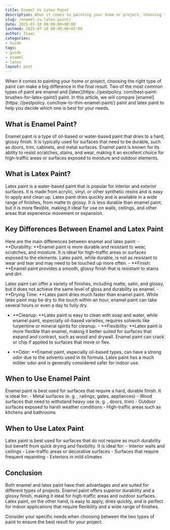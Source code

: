 ```yaml
---
title: Enamel Vs Latex Paint
description: When it comes to painting your home or project, choosing the right type of paint can make a big difference in the final result.
slug: /enamel-vs-latex-paint/
date: 2025-07-10 00:00:00+00:00
lastmod: 2025-07-10 00:00:00+03:00
author: Isaac
categories:
- Guide
tags:
- guide
- enamel
- latex
layout: post
---
```


When it comes to painting your home or project, choosing the right type of paint can make a big difference in the final result. Two of the most common types of paint are enamel and [latex](https: //pestpolicy. com/best-paint-brushes-for-latex-paint/) paint. In this article, we will compare [enamel](https: //pestpolicy. com/how-to-thin-enamel-paint/) paint and latex paint to help you decide which one is best for your needs.

##  What is Enamel Paint?

Enamel paint is a type of oil-based or water-based paint that dries to a hard, glossy finish. It is typically used for surfaces that need to be durable, such as doors, trim, cabinets, and metal surfaces. Enamel paint is known for its ability to resist scratches, stains, and wear, making it an excellent choice for high-traffic areas or surfaces exposed to moisture and outdoor elements.

##  What is Latex Paint?

Latex paint is a water-based paint that is popular for interior and exterior surfaces. It is made from acrylic, vinyl, or other synthetic resins and is easy to apply and clean up. Latex paint dries quickly and is available in a wide range of finishes, from matte to glossy. It is less durable than enamel paint, but it is more flexible, making it ideal for use on walls, ceilings, and other areas that experience movement or expansion.

##  Key Differences Between Enamel and Latex Paint

Here are the main differences between enamel and latex paint: - **Durability: **Enamel paint is more durable and resistant to wear, scratches, and moisture. It is ideal for high-traffic areas or surfaces exposed to the elements. Latex paint, while durable, is not as resistant to wear and tear and may need to be touched up more often. - **Finish: **Enamel paint provides a smooth, glossy finish that is resistant to stains and dirt.

Latex paint can offer a variety of finishes, including matte, satin, and glossy, but it does not achieve the same level of gloss and durability as enamel. - **Drying Time: **Latex paint dries much faster than enamel paint. While latex paint may be dry to the touch within an hour, enamel paint can take several hours or even a day to fully dry.

- **Cleanup: **Latex paint is easy to clean with soap and water, while enamel paint, especially oil-based varieties, requires solvents like turpentine or mineral spirits for cleanup. - **Flexibility: **Latex paint is more flexible than enamel, making it better suited for surfaces that expand and contract, such as wood and drywall. Enamel paint can crack or chip if applied to surfaces that move or flex.

- **Odor: **Enamel paint, especially oil-based types, can have a strong odor due to the solvents used in its formula. Latex paint has a much milder odor and is generally considered safer for indoor use.

##  When to Use Enamel Paint

Enamel paint is best used for surfaces that require a hard, durable finish. It is ideal for: - Metal surfaces (e. g. , railings, gates, appliances) - Wood surfaces that need to withstand heavy use (e. g. , doors, trim) - Outdoor surfaces exposed to harsh weather conditions - High-traffic areas such as kitchens and bathrooms

##  When to Use Latex Paint

Latex paint is best used for surfaces that do not require as much durability but benefit from quick drying and flexibility. It is ideal for: - Interior walls and ceilings - Low-traffic areas or decorative surfaces - Surfaces that require frequent repainting - Exteriors in mild climates

##  Conclusion

Both enamel and latex paint have their advantages and are suited for different types of projects. Enamel paint offers superior durability and a glossy finish, making it ideal for high-traffic areas and outdoor surfaces. Latex paint, on the other hand, is easy to apply, dries quickly, and is perfect for indoor applications that require flexibility and a wide range of finishes.

Consider your specific needs when choosing between the two types of paint to ensure the best result for your project.
